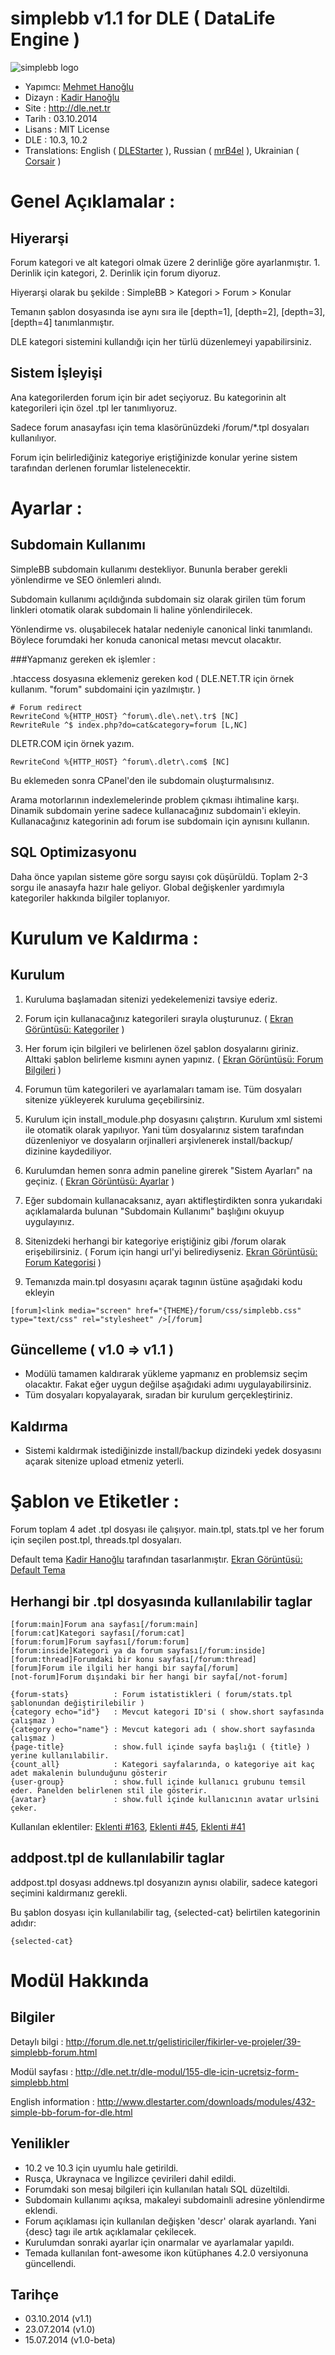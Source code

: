 simplebb v1.1 for DLE ( DataLife Engine )
========
![simplebb logo][logo]

* Yapımcı: [Mehmet Hanoğlu]
* Dizayn : [Kadir Hanoğlu]
* Site   : http://dle.net.tr
* Tarih  : 03.10.2014
* Lisans : MIT License
* DLE    : 10.3, 10.2
* Translations: English ( [DLEStarter] ), Russian ( [mrB4el] ), Ukrainian ( [Corsair] )


Genel Açıklamalar :
========

Hiyerarşi
--------------
Forum kategori ve alt kategori olmak üzere 2 derinliğe göre ayarlanmıştır. 1. Derinlik için kategori, 2. Derinlik için forum diyoruz.

Hiyerarşi olarak bu şekilde : SimpleBB > Kategori > Forum > Konular

Temanın şablon dosyasında ise aynı sıra ile [depth=1], [depth=2], [depth=3], [depth=4] tanımlanmıştır.

DLE kategori sistemini kullandığı için her türlü düzenlemeyi yapabilirsiniz.

Sistem İşleyişi
--------------------
Ana kategorilerden forum için bir adet seçiyoruz. Bu kategorinin alt kategorileri için özel .tpl ler tanımlıyoruz.

Sadece forum anasayfası için tema klasörünüzdeki /forum/*.tpl dosyaları kullanılıyor.

Forum için belirlediğiniz kategoriye eriştiğinizde konular yerine sistem tarafından derlenen forumlar listelenecektir.


Ayarlar :
========

Subdomain Kullanımı
--------------------
SimpleBB subdomain kullanımı destekliyor. Bununla beraber gerekli yönlendirme ve SEO önlemleri alındı.

Subdomain kullanımı açıldığında subdomain siz olarak girilen tüm forum linkleri otomatik olarak subdomain li haline yönlendirilecek.

Yönlendirme vs. oluşabilecek hatalar nedeniyle canonical linki tanımlandı. Böylece forumdaki her konuda canonical metası mevcut olacaktır.

###Yapmanız gereken ek işlemler :

.htaccess dosyasına eklemeniz gereken kod ( DLE.NET.TR için örnek kullanım. "forum" subdomaini için yazılmıştır. )
~~~
# Forum redirect
RewriteCond %{HTTP_HOST} ^forum\.dle\.net\.tr$ [NC]
RewriteRule ^$ index.php?do=cat&category=forum [L,NC]
~~~

DLETR.COM için örnek yazım.
~~~
RewriteCond %{HTTP_HOST} ^forum\.dletr\.com$ [NC]
~~~

Bu eklemeden sonra CPanel'den ile subdomain oluşturmalısınız.

Arama motorlarının indexlemelerinde problem çıkması ihtimaline karşı. Dinamik subdomain yerine sadece kullanacağınız subdomain'i ekleyin. Kullanacağınız kategorinin adı forum ise subdomain için aynısını kullanın.


SQL Optimizasyonu
--------------------
Daha önce yapılan sisteme göre sorgu sayısı çok düşürüldü. Toplam 2-3 sorgu ile anasayfa hazır hale geliyor. Global değişkenler yardımıyla kategoriler hakkında bilgiler toplanıyor.


Kurulum ve Kaldırma :
===========

Kurulum
--------------
1) Kuruluma başlamadan sitenizi yedekelemenizi tavsiye ederiz.

2) Forum için kullanacağınız kategorileri sırayla oluşturunuz. ( [Ekran Görüntüsü: Kategoriler] )

3) Her forum için bilgileri ve belirlenen özel şablon dosyalarını giriniz. Alttaki şablon belirleme kısmını aynen yapınız. ( [Ekran Görüntüsü: Forum Bilgileri] )

4) Forumun tüm kategorileri ve ayarlamaları tamam ise. Tüm dosyaları sitenize yükleyerek kuruluma geçebilirsiniz.

5) Kurulum için install_module.php dosyasını çalıştırın. Kurulum xml sistemi ile otomatik olarak yapılıyor. Yani tüm dosyalarınız sistem tarafından düzenleniyor ve dosyaların orjinalleri arşivlenerek install/backup/ dizinine kaydediliyor.

6) Kurulumdan hemen sonra admin paneline girerek "Sistem Ayarları" na geçiniz. ( [Ekran Görüntüsü: Ayarlar] ) 

7) Eğer subdomain kullanacaksanız, ayarı aktifleştirdikten sonra yukarıdaki açıklamalarda bulunan "Subdomain Kullanımı" başlığını okuyup uygulayınız.

8) Sitenizdeki herhangi bir kategoriye eriştiğiniz gibi /forum olarak erişebilirsiniz. ( Forum için hangi url'yi belirediyseniz. [Ekran Görüntüsü: Forum Kategorisi] )

9) Temanızda main.tpl dosyasını açarak </head> tagının üstüne aşağıdaki kodu ekleyin

~~~
[forum]<link media="screen" href="{THEME}/forum/css/simplebb.css" type="text/css" rel="stylesheet" />[/forum]
~~~


Güncelleme ( v1.0 => v1.1 )
--------------
* Modülü tamamen kaldırarak yükleme yapmanız en problemsiz seçim olacaktır. Fakat eğer uygun değilse aşağıdaki adımı uygulayabilirsiniz.
* Tüm dosyaları kopyalayarak, sıradan bir kurulum gerçekleştiriniz.


Kaldırma
--------------
* Sistemi kaldırmak istediğinizde install/backup dizindeki yedek dosyasını açarak sitenize upload etmeniz yeterli.


Şablon ve Etiketler :
===========
Forum toplam 4 adet .tpl dosyası ile çalışıyor.
main.tpl, stats.tpl ve her forum için seçilen post.tpl, threads.tpl dosyaları.

Default tema [Kadir Hanoğlu] tarafından tasarlanmıştır. [Ekran Görüntüsü: Default Tema]

Herhangi bir .tpl dosyasında kullanılabilir taglar
--------------
~~~
[forum:main]Forum ana sayfası[/forum:main]
[forum:cat]Kategori sayfası[/forum:cat]
[forum:forum]Forum sayfası[/forum:forum]
[forum:inside]Kategori ya da forum sayfası[/forum:inside]
[forum:thread]Forumdaki bir konu sayfası[/forum:thread]
[forum]Forum ile ilgili her hangi bir sayfa[/forum]
[not-forum]Forum dışındaki bir her hangi bir sayfa[/not-forum]
~~~

~~~
{forum-stats}          : Forum istatistikleri ( forum/stats.tpl şablonundan değiştirilebilir )
{category echo="id"}   : Mevcut kategori ID'si ( show.short sayfasında çalışmaz )
{category echo="name"} : Mevcut kategori adı ( show.short sayfasında çalışmaz )
{page-title}           : show.full içinde sayfa başlığı ( {title} ) yerine kullanılabilir.
{count_all}            : Kategori sayfalarında, o kategoriye ait kaç adet makalenin bulunduğunu gösterir
{user-group}           : show.full içinde kullanıcı grubunu temsil eder. Panelden belirlenen stil ile gösterir.
{avatar}               : show.full içinde kullanıcının avatar urlsini çeker.
~~~

Kullanılan eklentiler: [Eklenti #163], [Eklenti #45], [Eklenti #41] 


addpost.tpl de kullanılabilir taglar
--------------
addpost.tpl dosyası addnews.tpl dosyanızın aynısı olabilir, sadece kategori seçimini kaldırmanız gerekli.

Bu şablon dosyası için kullanılabilir tag, {selected-cat} belirtilen kategorinin adıdır:
~~~
{selected-cat}
~~~

Modül Hakkında
======================

Bilgiler
-----------------
Detaylı bilgi : http://forum.dle.net.tr/gelistiriciler/fikirler-ve-projeler/39-simplebb-forum.html

Modül sayfası : http://dle.net.tr/dle-modul/155-dle-icin-ucretsiz-form-simplebb.html

English information : http://www.dlestarter.com/downloads/modules/432-simple-bb-forum-for-dle.html

Yenilikler
-----------------------
* 10.2 ve 10.3 için uyumlu hale getirildi.
* Rusça, Ukraynaca ve İngilizce çevirileri dahil edildi.
* Forumdaki son mesaj bilgileri için kullanılan hatalı SQL düzeltildi.
* Subdomain kullanımı açıksa, makaleyi subdomainli adresine yönlendirme eklendi.
* Forum açıklaması için kullanılan değişken 'descr' olarak ayarlandı. Yani {desc} tagı ile artık açıklamalar çekilecek.
* Kurulumdan sonraki ayarlar için onarmalar ve ayarlamalar yapıldı.
* Temada kullanılan font-awesome ikon kütüphanes 4.2.0 versiyonuna güncellendi.


Tarihçe
-----------------------
* 03.10.2014 (v1.1)
* 23.07.2014 (v1.0)
* 15.07.2014 (v1.0-beta)


[Kadir Hanoğlu]:https://github.com/kadirhanoglu
[Mehmet Hanoğlu]:https://github.com/marzochi
[DLEStarter]:http://dlestarter.com
[mrB4el]:http://www.minezone.pro/
[Corsair]:http://webexpert.in.ua/
[Ekran Görüntüsü: Ayarlar]:http://dle.net.tr/uploads/posts/1406114470_settings.png
[Ekran Görüntüsü: Forum Bilgileri]:http://dle.net.tr/uploads/posts/1406113700_forum.png
[Ekran Görüntüsü: Kategoriler]:http://dle.net.tr/uploads/posts/1406113626_cats.png
[Ekran Görüntüsü: Forum Kategorisi]:http://dle.net.tr/uploads/posts/1406114739_forumcat.png
[Eklenti #163]:http://dle.net.tr/dle-eklenti/163-kategori-bilgisi-cekme.html
[Eklenti #45]:http://dle.net.tr/dle-eklenti/45-sayfa-basligini-tag-olarak-kullanma.html
[Eklenti #41]:http://dle.net.tr/dle-eklenti/41-makaleyi-ekleyenin-avatarini-gosterme.html
[Ekran Görüntüsü: Default Tema]:http://blog.dle.net.tr/blog/181-simplebb-default-theme-yayinda.html
[logo]:http://dle.net.tr/uploads/posts/1406126090_simplebb-default-theme-logo.png

